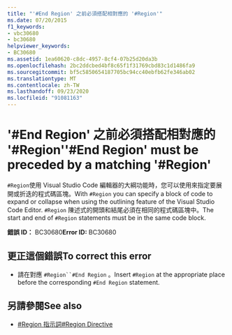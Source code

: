 ```yaml
---
title: "'#End Region' 之前必須搭配相對應的 '#Region'"
ms.date: 07/20/2015
f1_keywords:
- vbc30680
- bc30680
helpviewer_keywords:
- BC30680
ms.assetid: 1ea60620-c8dc-4957-8cf4-07b25d20da3b
ms.openlocfilehash: 2bc2ddcbed4bf8c65f1f31769cbd83c1d1486fa9
ms.sourcegitcommit: bf5c5850654187705bc94cc40ebfb62fe346ab02
ms.translationtype: MT
ms.contentlocale: zh-TW
ms.lasthandoff: 09/23/2020
ms.locfileid: "91081163"
---
```

# <a name="end-region-must-be-preceded-by-a-matching-region"></a><span data-ttu-id="01b97-102">'#End Region' 之前必須搭配相對應的 '#Region'</span><span class="sxs-lookup"><span data-stu-id="01b97-102">'#End Region' must be preceded by a matching '#Region'</span></span>

<span data-ttu-id="01b97-103">`#Region`使用 Visual Studio Code 編輯器的大綱功能時，您可以使用來指定要展開或折迭的程式碼區塊。</span><span class="sxs-lookup"><span data-stu-id="01b97-103">With `#Region` you can specify a block of code to expand or collapse when using the outlining feature of the Visual Studio Code Editor.</span></span> <span data-ttu-id="01b97-104">`#Region` 陳述式的開頭和結尾必須在相同的程式碼區塊中。</span><span class="sxs-lookup"><span data-stu-id="01b97-104">The start and end of `#Region` statements must be in the same code block.</span></span>  
  
 <span data-ttu-id="01b97-105">**錯誤 ID：** BC30680</span><span class="sxs-lookup"><span data-stu-id="01b97-105">**Error ID:** BC30680</span></span>  
  
## <a name="to-correct-this-error"></a><span data-ttu-id="01b97-106">更正這個錯誤</span><span class="sxs-lookup"><span data-stu-id="01b97-106">To correct this error</span></span>  
  
- <span data-ttu-id="01b97-107">請在對應 `#Region``#End Region` 。</span><span class="sxs-lookup"><span data-stu-id="01b97-107">Insert `#Region` at the appropriate place before the corresponding `#End Region` statement.</span></span>  
  
## <a name="see-also"></a><span data-ttu-id="01b97-108">另請參閱</span><span class="sxs-lookup"><span data-stu-id="01b97-108">See also</span></span>

- [<span data-ttu-id="01b97-109">#Region 指示詞</span><span class="sxs-lookup"><span data-stu-id="01b97-109">#Region Directive</span></span>](../language-reference/directives/region-directive.md)
